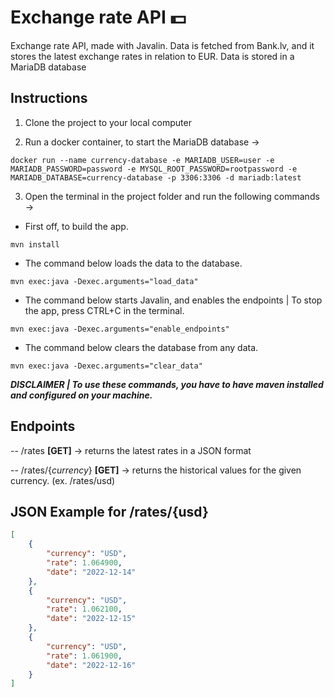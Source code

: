 # Exchange rate API 💵

Exchange rate API, made with Javalin. Data is fetched from Bank.lv, and it stores the latest exchange rates in relation to EUR. Data is stored in a MariaDB database

## Instructions

1. Clone the project to your local computer

2. Run a docker container, to start the MariaDB database ->

```
docker run --name currency-database -e MARIADB_USER=user -e MARIADB_PASSWORD=password -e MYSQL_ROOT_PASSWORD=rootpassword -e MARIADB_DATABASE=currency-database -p 3306:3306 -d mariadb:latest
```

3. Open the terminal in the project folder and run the following commands ->
- First off, to build the app.
```
mvn install
```
 - The command below loads the data to the database.
```
mvn exec:java -Dexec.arguments="load_data"
```

- The command below starts Javalin, and enables the endpoints | To stop the app, press CTRL+C in the terminal.
```
mvn exec:java -Dexec.arguments="enable_endpoints"
```
- The command below clears the database from any data. 

```
mvn exec:java -Dexec.arguments="clear_data"
```

***DISCLAIMER | To use these commands, you have to have maven installed and configured on your machine.***


## Endpoints

-- /rates **[GET]** -> returns the latest rates in a JSON format

-- /rates/{*currency*} **[GET]** -> returns the historical values for the given currency. (ex. /rates/usd)


## JSON Example for /rates/{usd}

```json
[
    {
        "currency": "USD",
        "rate": 1.064900,
        "date": "2022-12-14"
    },
    {
        "currency": "USD",
        "rate": 1.062100,
        "date": "2022-12-15"
    },
    {
        "currency": "USD",
        "rate": 1.061900,
        "date": "2022-12-16"
    }
]
```

